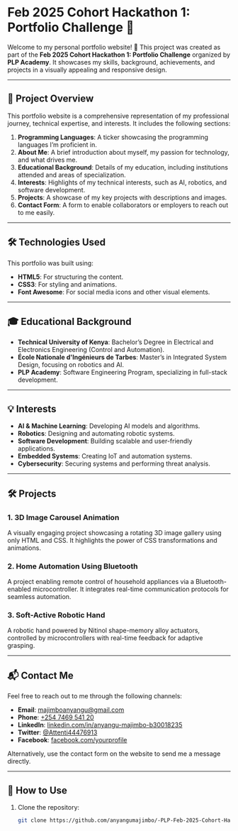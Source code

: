 # Feb 2025 Cohort Hackathon 1: Portfolio Challenge 🚀

Welcome to my personal portfolio website! 🎉 This project was created as part of the **Feb 2025 Cohort Hackathon 1: Portfolio Challenge** organized by **PLP Academy**. It showcases my skills, background, achievements, and projects in a visually appealing and responsive design.

---

## 🌟 Project Overview
This portfolio website is a comprehensive representation of my professional journey, technical expertise, and interests. It includes the following sections:

1. **Programming Languages**: A ticker showcasing the programming languages I’m proficient in.
2. **About Me**: A brief introduction about myself, my passion for technology, and what drives me.
3. **Educational Background**: Details of my education, including institutions attended and areas of specialization.
4. **Interests**: Highlights of my technical interests, such as AI, robotics, and software development.
5. **Projects**: A showcase of my key projects with descriptions and images.
6. **Contact Form**: A form to enable collaborators or employers to reach out to me easily.

---

## 🛠️ Technologies Used
This portfolio was built using:
- **HTML5**: For structuring the content.
- **CSS3**: For styling and animations.
- **Font Awesome**: For social media icons and other visual elements.

---

## 🎓 Educational Background
- **Technical University of Kenya**: Bachelor’s Degree in Electrical and Electronics Engineering (Control and Automation).
- **École Nationale d'Ingénieurs de Tarbes**: Master’s in Integrated System Design, focusing on robotics and AI.
- **PLP Academy**: Software Engineering Program, specializing in full-stack development.

---

## 💡 Interests
- **AI & Machine Learning**: Developing AI models and algorithms.
- **Robotics**: Designing and automating robotic systems.
- **Software Development**: Building scalable and user-friendly applications.
- **Embedded Systems**: Creating IoT and automation systems.
- **Cybersecurity**: Securing systems and performing threat analysis.

---

## 🛠️ Projects

### 1. **3D Image Carousel Animation**
A visually engaging project showcasing a rotating 3D image gallery using only HTML and CSS. It highlights the power of CSS transformations and animations.

### 2. **Home Automation Using Bluetooth**
A project enabling remote control of household appliances via a Bluetooth-enabled microcontroller. It integrates real-time communication protocols for seamless automation.

### 3. **Soft-Active Robotic Hand**
A robotic hand powered by Nitinol shape-memory alloy actuators, controlled by microcontrollers with real-time feedback for adaptive grasping.

---

## 📬 Contact Me
Feel free to reach out to me through the following channels:
- **Email**: [majimboanyangu@gmail.com](mailto:majimboanyangu@gmail.com)
- **Phone**: [+254 7469 541 20](tel:+254746954120)
- **LinkedIn**: [linkedin.com/in/anyangu-majimbo-b30018235](https://www.linkedin.com/in/anyangu-majimbo-b30018235/)
- **Twitter**: [@Attenti44476913](https://x.com/Attenti44476913)
- **Facebook**: [facebook.com/yourprofile](https://facebook.com/yourprofile)

Alternatively, use the contact form on the website to send me a message directly.

---

## 📁 How to Use
1. Clone the repository:
   ```bash
   git clone https://github.com/anyangumajimbo/-PLP-Feb-2025-Cohort-Hackathon-1-Portfolio-Challenge-.git
